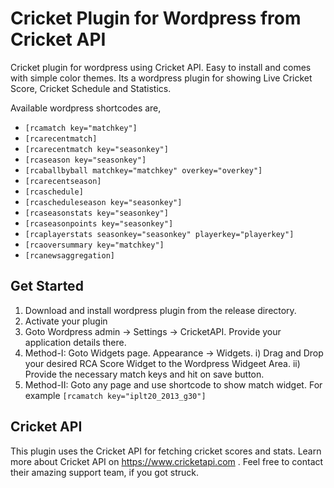 # Cricket Plugin for Wordpress from Cricket API
Cricket plugin for wordpress using Cricket API.  Easy to install and comes with simple color themes. Its a wordpress plugin for showing Live Cricket Score, Cricket Schedule and Statistics.

Available wordpress shortcodes are,
* `[rcamatch key="matchkey"]`
* `[rcarecentmatch]`
* `[rcarecentmatch key="seasonkey"]`
* `[rcaseason key="seasonkey"]`
* `[rcaballbyball matchkey="matchkey" overkey="overkey"]`
* `[rcarecentseason]`
* `[rcaschedule]`
* `[rcascheduleseason key="seasonkey"]`
* `[rcaseasonstats key="seasonkey"]`
* `[rcaseasonpoints key="seasonkey"]`
* `[rcaplayerstats seasonkey="seasonkey" playerkey="playerkey"]`
* `[rcaoversummary key="matchkey"]`
* `[rcanewsaggregation]`



## Get Started
1. Download and install wordpress plugin from the release directory.
2. Activate your plugin
3. Goto Wordpress admin -> Settings -> CricketAPI. Provide your application details there.
4. Method-I:
    Goto Widgets page. Appearance -> Widgets.
      i)  Drag and Drop your desired RCA Score Widget to the Wordpress Widgeet Area.
      ii) Provide the necessary match keys and hit on save button.
5. Method-II:
    Goto any page and use shortcode to show match widget. 
    For example `[rcamatch key="iplt20_2013_g30"]`

## Cricket API
This plugin uses the Cricket API for fetching cricket scores and stats. Learn more about Cricket API on https://www.cricketapi.com . Feel free to contact their amazing support team, if you got struck.
